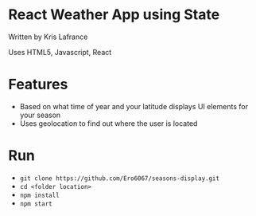 # React Weather App using State

Written by Kris Lafrance

Uses HTML5, Javascript, React

# Features

- Based on what time of year and your latitude displays UI elements for your season
- Uses geolocation to find out where the user is located

# Run

- `git clone https://github.com/Ero6067/seasons-display.git`
- `cd <folder location>`
- `npm install`
- `npm start`

